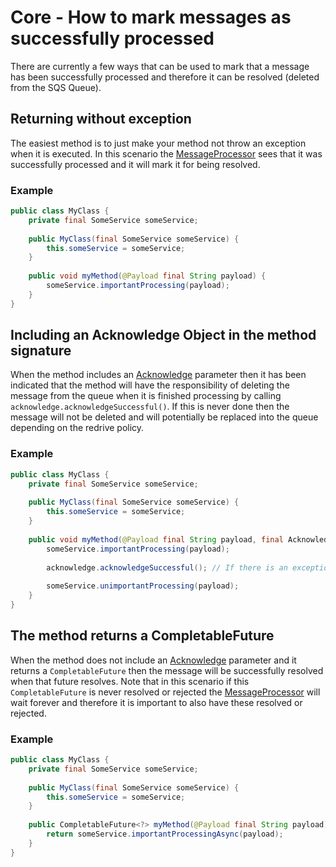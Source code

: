 # Core - How to mark messages as successfully processed
There are currently a few ways that can be used to mark that a message has been successfully processed and therefore it can be resolved (deleted from the
SQS Queue).

## Returning without exception
The easiest method is to just make your method not throw an exception when it is executed. In this scenario the
[MessageProcessor](../../../java-dynamic-sqs-listener-api/src/main/java/com/jashmore/sqs/processor/MessageProcessor.java) sees that it was successfully
processed and it will mark it for being resolved.

### Example
```java
public class MyClass {
    private final SomeService someService;
    
    public MyClass(final SomeService someService) {
        this.someService = someService;
    }
    
    public void myMethod(@Payload final String payload) {
        someService.importantProcessing(payload);
    }
}
```

## Including an Acknowledge Object in the method signature
When the method includes an [Acknowledge](../../../java-dynamic-sqs-listener-api/src/main/java/com/jashmore/sqs/processor/argument/Acknowledge.java) parameter
then it has been indicated that the method will have the responsibility of deleting the message from the queue when it is finished processing by calling
`acknowledge.acknowledgeSuccessful()`. If this is never done then the message will not be deleted and will potentially be replaced into the queue
depending on the redrive policy.

### Example
```java
public class MyClass {
    private final SomeService someService;
    
    public MyClass(final SomeService someService) {
        this.someService = someService;
    }
    
    public void myMethod(@Payload final String payload, final Acknowledge acknowledge) {
        someService.importantProcessing(payload);
        
        acknowledge.acknowledgeSuccessful(); // If there is an exception thrown from now on the message will still be a success
        
        someService.unimportantProcessing(payload);
    }
}
```

## The method returns a CompletableFuture
When the method does not include an [Acknowledge](../../../java-dynamic-sqs-listener-api/src/main/java/com/jashmore/sqs/processor/argument/Acknowledge.java)
parameter and it returns a `CompletableFuture` then the message will be successfully resolved when that future resolves.  Note that in this scenario if
this `CompletableFuture` is never resolved or rejected the [MessageProcessor](../../../java-dynamic-sqs-listener-api/src/main/java/com/jashmore/sqs/processor/MessageProcessor.java)
will wait forever and therefore it is important to also have these resolved or rejected.

### Example
```java
public class MyClass {
    private final SomeService someService;
    
    public MyClass(final SomeService someService) {
        this.someService = someService;
    }
    
    public CompletableFuture<?> myMethod(@Payload final String payload) {
        return someService.importantProcessingAsync(payload);
    }
}
```


